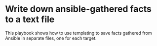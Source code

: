 # Write down ansible-gathered facts to a text file

This playbook shows how to use templating to save facts gathered from Ansible in separate files, one for each target.

